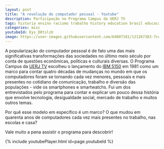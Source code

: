 ```yaml
---
layout: post
title: "A revolução do computador pessoal - Youtube"
description: Participação no Programa Campus da UERJ TV
tags: historia ensino racismo trabalho history education brasil educacao cafe trem modernizacao
categories: misc
youtubeId: Eys_D0tslzU
image: https://user-images.githubusercontent.com/64807181/121267383-7cd44a80-c892-11eb-9a17-ee1b074d6020.png
---
```


A popularização do computador pessoal é de fato uma das mais significativas transformações das sociedades no último meio século por conta de questões econômicas, políticas e culturais diversas. O Programa Campus da [UERJ TV](https://www.youtube.com/channel/UCBwzg_NTU0FKg6mdP988B6Q) escolheu o lançamento do [IBM 5150](https://pt.wikipedia.org/wiki/IBM_PC) em 1981 como um marco para contar quatro décadas de mudanças no mundo em que os computadores foram se tornando cada vez menores, pessoais e mais presentes no cotidiano de comunicação, trabalho e diversão das populações - vide os smartphones e smartwatchs. Fui um dos entrevistados pelo programa para contar e explicar  um pouco dessa história que envolve tecnologia, desigualdade social, mercado de trabalho e muitos outros temas. 

Por quê esse modelo em específico é um marco? O que mudou em quarenta anos de computadores cada vez mais presentes no trabalho, nas escolas e casa?

Vale muito a pena assistir o programa para descobrir!

{% include youtubePlayer.html id=page.youtubeId %}


